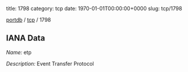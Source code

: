 title: 1798
category: tcp
date: 1970-01-01T00:00:00+0000
slug: tcp/1798

[portdb](/) / [tcp](/category/tcp.html) / 1798


## IANA Data

_Name:_ etp

_Description:_ Event Transfer Protocol

